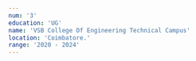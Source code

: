 ```yaml
---
num: '3'
education: 'UG'
name: 'VSB College Of Engineering Technical Campus'
location: 'Coimbatore.'
range: '2020 - 2024'
---
```


